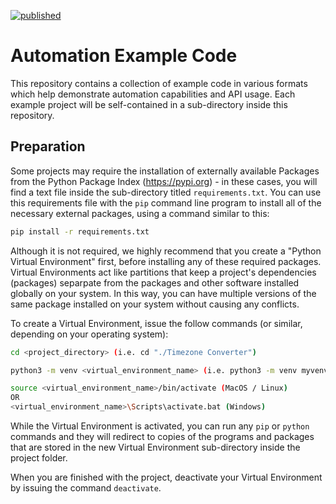 [![published](https://static.production.devnetcloud.com/codeexchange/assets/images/devnet-published.svg)](https://developer.cisco.com/codeexchange/github/repo/miarond/Automation_Example_Code)
# Automation Example Code

This repository contains a collection of example code in various formats which help demonstrate automation capabilities and API usage.
Each example project will be self-contained in a sub-directory inside this repository.  

## Preparation

Some projects may require the installation of externally available Packages from the Python Package Index (https://pypi.org) - in these 
cases, you will find a text file inside the sub-directory titled `requirements.txt`.  You can use this requirements file with the `pip`
command line program to install all of the necessary external packages, using a command similar to this:

```bash
pip install -r requirements.txt
```

Although it is not required, we highly recommend that you create a "Python Virtual Environment" first, before installing any of these
required packages.  Virtual Environments act like partitions that keep a project's dependencies (packages) separpate from the 
packages and other software installed globally on your system.  In this way, you can have multiple versions of the same package 
installed on your system without causing any conflicts.

To create a Virtual Environment, issue the follow commands (or similar, depending on your operating system):

```bash
cd <project_directory> (i.e. cd "./Timezone Converter")

python3 -m venv <virtual_environment_name> (i.e. python3 -m venv myvenv)

source <virtual_environment_name>/bin/activate (MacOS / Linux)
OR
<virtual_environment_name>\Scripts\activate.bat (Windows)
```

While the Virtual Environment is activated, you can run any `pip` or `python` commands and they will redirect to copies of the 
programs and packages that are stored in the new Virtual Environment sub-directory inside the project folder.

When you are finished with the project, deactivate your Virtual Environment by issuing the command `deactivate`.